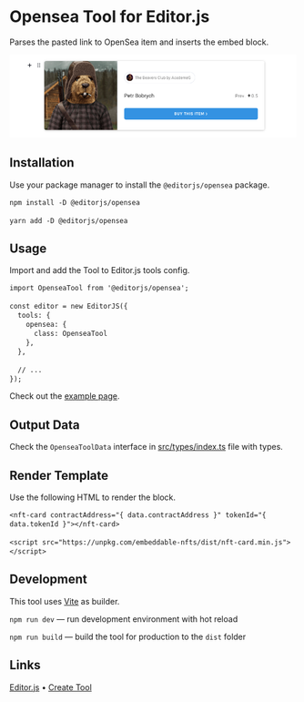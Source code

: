 # Opensea Tool for Editor.js

Parses the pasted link to OpenSea item and inserts the embed block.

![Opensea Tool example card](./assets/demo.png)

## Installation

Use your package manager to install the `@editorjs/opensea` package.

```
npm install -D @editorjs/opensea

yarn add -D @editorjs/opensea
```

## Usage

Import and add the Tool to Editor.js tools config.

```
import OpenseaTool from '@editorjs/opensea';

const editor = new EditorJS({
  tools: {
    opensea: {
      class: OpenseaTool
    },
  },

  // ...
});
```

Check out the [example page](./index.html).

## Output Data

Check the `OpenseaToolData` interface in [src/types/index.ts](./src/types/index.ts) file with types.

## Render Template

Use the following HTML to render the block.

```
<nft-card contractAddress="{ data.contractAddress }" tokenId="{ data.tokenId }"></nft-card>

<script src="https://unpkg.com/embeddable-nfts/dist/nft-card.min.js"></script>
```

## Development

This tool uses [Vite](https://vitejs.dev/) as builder.

`npm run dev` — run development environment with hot reload

`npm run build` — build the tool for production to the `dist` folder

## Links

[Editor.js](https://editorjs.io) • [Create Tool](https://github.com/editor-js/create-tool)
